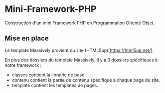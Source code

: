 # Mini-Framework-PHP
Construction d'un mini Framework PHP en Programmation Orienté Objet.

## Mise en place

Le template Massively provient du site (HTML5up)[https://html5up.net/].

En plus des dossiers du template Massively, il y a 3 dossiers spécifiques à notre framework :
- classes contient la librairie de base.
- contenu contient la partie de contenu spécifique à chaque page du site.
- template contient les templates de pages.
